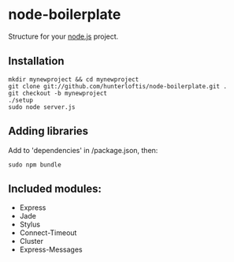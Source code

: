 # node-boilerplate
      
  Structure for your [node.js](http://nodejs.org) project.

## Installation

    mkdir mynewproject && cd mynewproject
    git clone git://github.com/hunterloftis/node-boilerplate.git .
    git checkout -b mynewproject
    ./setup
    sudo node server.js

## Adding libraries

  Add to 'dependencies' in /package.json, then:
  
    sudo npm bundle
    
## Included modules:

  - Express
  - Jade
  - Stylus
  - Connect-Timeout
  - Cluster
  - Express-Messages
  